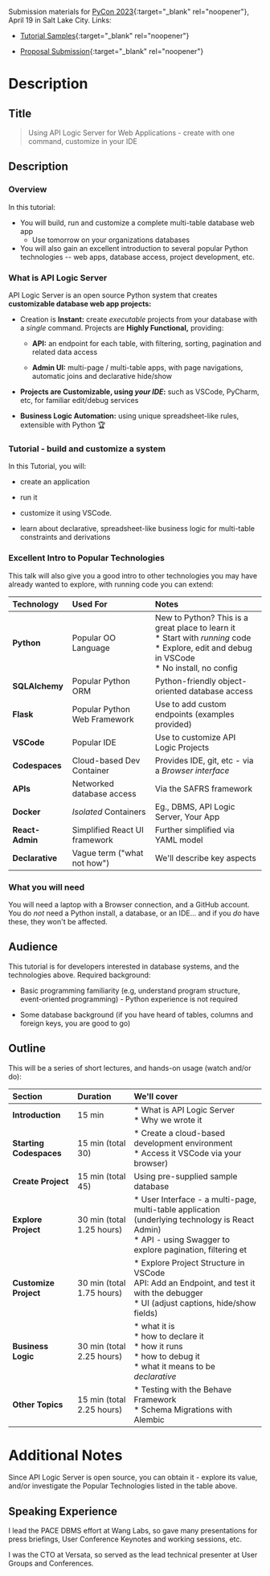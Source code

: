 Submission materials for [PyCon 2023](https://us.pycon.org/2023/speaking/talks/){:target="_blank" rel="noopener"}, April 19 in Salt Lake City.  Links:

* [Tutorial Samples](https://us.pycon.org/2023/speaking/tutorials/samples/){:target="_blank" rel="noopener"}

* [Proposal Submission](https://pretalx.com/pyconus2023/submit/H2DMVf/info/){:target="_blank" rel="noopener"}

# Description

## Title

  > Using API Logic Server for Web Applications - create with one command, customize in your IDE

## Description

### Overview

In this tutorial:

* You will build, run and customize a complete multi-table database web app
    * Use tomorrow on your organizations databases
* You will also gain an excellent introduction to several popular Python technologies -- web apps, database access, project development, etc.

### What is API Logic Server

API Logic Server is an open source Python system that creates __customizable database web app projects:__

* Creation is __Instant:__ create _executable_ projects from your database with a _single_ command.  Projects are __Highly Functional,__ providing:

    * __API:__ an endpoint for each table, with filtering, sorting, pagination and related data access

    * __Admin UI:__ multi-page / multi-table apps, with page navigations, automatic joins and declarative hide/show

* __Projects are Customizable, using _your IDE_:__ such as VSCode, PyCharm, etc, for familiar edit/debug services

* __Business Logic Automation:__ using unique spreadsheet-like rules, extensible with Python :trophy:

### Tutorial - build and customize a system

In this Tutorial, you will:

* create an application

* run it

* customize it using VSCode.

* learn about declarative, spreadsheet-like business logic for multi-table constraints and derivations

### Excellent Intro to Popular Technologies

This talk will also give you a good intro to other technologies you may have already wanted to explore, with running code you can extend:

| Technology  | Used For    | Notes   |
:---------|:-----------|:------------|
| __Python__  | Popular OO Language | New to Python?  This is a great place to learn it<br> * Start with _running_ code<br> * Explore, edit and debug in VSCode<br> * No install, no config |
| __SQLAlchemy__  | Popular Python ORM | Python-friendly object-oriented database access |
| __Flask__  | Popular Python Web Framework | Use to add custom endpoints (examples provided) |
| __VSCode__  | Popular IDE | Use to customize API Logic Projects |
| __Codespaces__  | Cloud-based Dev Container | Provides IDE, git, etc - via a *Browser interface* |
| __APIs__  | Networked database access | Via the SAFRS framework |
| __Docker__ | *Isolated* Containers | Eg., DBMS, API Logic Server, Your App |
| __React-Admin__ | Simplified React UI framework | Further simplified via YAML model |
| __Declarative__ | Vague term ("what not how") | We'll describe key aspects |

### What you will need

You will need a laptop with a Browser connection, and a GitHub account.  You do *not* need a Python install, a database, or an IDE... and if you *do* have these, they won't be affected.

## Audience

This tutorial is for developers interested in database systems, and the technologies above.  Required background:

* Basic programming familiarity (e.g, understand program structure, event-oriented programming) - Python experience is not required

* Some database background (if you have heard of tables, columns and foreign keys, you are good to go)


## Outline

This will be a series of short lectures, and hands-on usage (watch and/or do):

| Section  | Duration    | We'll cover   |
:---------|:-----------|:------------|
| __Introduction__ | 15 min | * What is API Logic Server<br>* Why we wrote it |
| __Starting Codespaces__ | 15 min (total 30) | * Create a cloud-based development environment<br> * Access it VSCode via your browser) |
| __Create Project__  | 15 min (total 45) | Using pre-supplied sample database |
| __Explore Project__ | 30 min (total 1.25 hours) | * User Interface - a multi-page, multi-table application (underlying technology is React Admin)<br>* API - using Swagger to explore pagination, filtering et |
| __Customize Project__  | 30 min (total 1.75 hours) | * Explore Project Structure in VSCode<br>API: Add an Endpoint, and test it with the debugger<br>* UI (adjust captions, hide/show fields) |
| __Business Logic__ | 30 min (total 2.25 hours) | * what it is<br> * how to declare it<br> * how it runs<br> * how to debug it<br> * what it means to be _declarative_ |
| __Other Topics__ | 15 min (total 2.25 hours) | * Testing with the Behave Framework<br> * Schema Migrations with Alembic |

# Additional Notes

Since API Logic Server is open source, you can obtain it - explore its value, and/or investigate the Popular Technologies listed in the table above.

## Speaking Experience

I lead the PACE DBMS effort at Wang Labs, so gave many presentations for press briefings, User Conference Keynotes and working sessions, etc.

I was the CTO at Versata, so served as the lead technical presenter at User Groups and Conferences.
